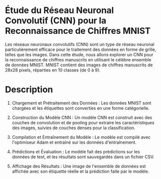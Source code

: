 # Étude du Réseau Neuronal Convolutif (CNN) pour la Reconnaissance de Chiffres MNIST
Les réseaux neuronaux convolutifs (CNN) sont un type de réseau neuronal particulièrement efficace pour le traitement des données en forme de grille, telles que les images. Dans cette étude, nous allons explorer un CNN pour la reconnaissance de chiffres manuscrits en utilisant le célèbre ensemble de données MNIST. MNIST contient des images de chiffres manuscrits de 28x28 pixels, réparties en 10 classes (de 0 à 9).

# Description
 1. Chargement et Prétraitement des Données : Les données MNIST sont chargées et les étiquettes sont converties en une forme catégorielle.

 2. Construction du Modèle CNN : Un modèle CNN est construit avec des couches de convolution et de pooling pour extraire les caractéristiques des images, suivies de couches denses pour la classification.

 3. Compilation et Entraînement du Modèle : Le modèle est compilé avec l'optimiseur Adam et entraîné sur les données d'entraînement.

 4. Prédictions et Évaluation : Le modèle fait des prédictions sur les données de test, et les résultats sont sauvegardés dans un fichier CSV.

 5. Affichage des Résultats : Une image de l'ensemble de données est affichée avec son étiquette réelle et la prédiction faite par le modèle.
